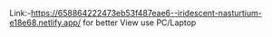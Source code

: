 Link:-https://658864222473eb53f487eae6--iridescent-nasturtium-e18e68.netlify.app/
for better View use PC/Laptop
